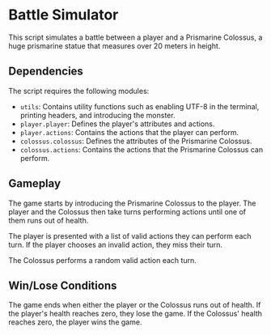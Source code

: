 # Battle Simulator

This script simulates a battle between a player and a Prismarine Colossus, a huge prismarine statue that measures over 20 meters in height.

## Dependencies

The script requires the following modules:
- `utils`: Contains utility functions such as enabling UTF-8 in the terminal, printing headers, and introducing the monster.
- `player.player`: Defines the player's attributes and actions.
- `player.actions`: Contains the actions that the player can perform.
- `colossus.colossus`: Defines the attributes of the Prismarine Colossus.
- `colossus.actions`: Contains the actions that the Prismarine Colossus can perform.

## Gameplay

The game starts by introducing the Prismarine Colossus to the player. The player and the Colossus then take turns performing actions until one of them runs out of health.

The player is presented with a list of valid actions they can perform each turn. If the player chooses an invalid action, they miss their turn.

The Colossus performs a random valid action each turn.

## Win/Lose Conditions

The game ends when either the player or the Colossus runs out of health. If the player's health reaches zero, they lose the game. If the Colossus' health reaches zero, the player wins the game.
